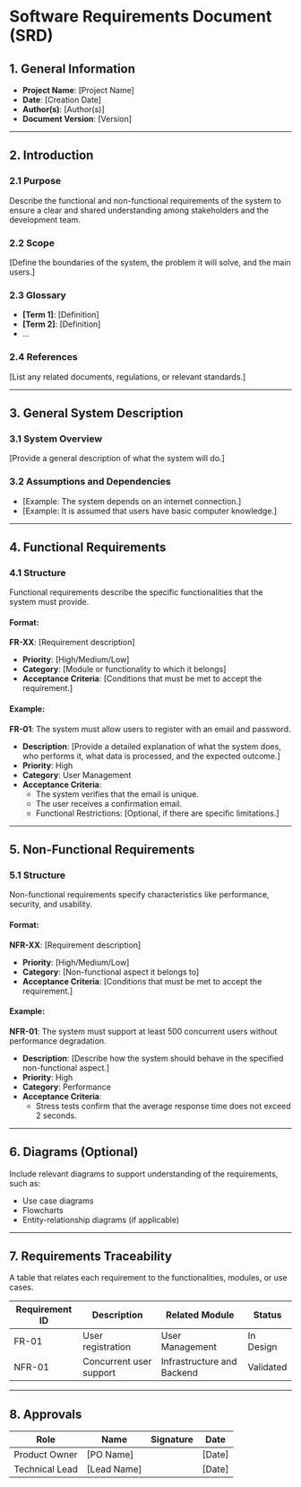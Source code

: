 
# **Software Requirements Document (SRD)**

## **1. General Information**
- **Project Name**: [Project Name]
- **Date**: [Creation Date]
- **Author(s)**: [Author(s)]
- **Document Version**: [Version]

---

## **2. Introduction**
### **2.1 Purpose**
Describe the functional and non-functional requirements of the system to ensure a clear and shared understanding among stakeholders and the development team.

### **2.2 Scope**
[Define the boundaries of the system, the problem it will solve, and the main users.]

### **2.3 Glossary**
- **[Term 1]**: [Definition]
- **[Term 2]**: [Definition]
- ...

### **2.4 References**
[List any related documents, regulations, or relevant standards.]

---

## **3. General System Description**
### **3.1 System Overview**
[Provide a general description of what the system will do.]

### **3.2 Assumptions and Dependencies**
- [Example: The system depends on an internet connection.]
- [Example: It is assumed that users have basic computer knowledge.]

---

## **4. Functional Requirements**
### **4.1 Structure**
Functional requirements describe the specific functionalities that the system must provide.

#### **Format:**
**FR-XX**: [Requirement description]
- **Priority**: [High/Medium/Low]
- **Category**: [Module or functionality to which it belongs]
- **Acceptance Criteria**: [Conditions that must be met to accept the requirement.]

#### **Example**:
**FR-01**: The system must allow users to register with an email and password.
- **Description**: [Provide a detailed explanation of what the system does, who performs it, what data is processed, and the expected outcome.]
- **Priority**: High
- **Category**: User Management
- **Acceptance Criteria**:
  - The system verifies that the email is unique.
  - The user receives a confirmation email.
  - Functional Restrictions: [Optional, if there are specific limitations.]

---

## **5. Non-Functional Requirements**
### **5.1 Structure**
Non-functional requirements specify characteristics like performance, security, and usability.

#### **Format:**
**NFR-XX**: [Requirement description]
- **Priority**: [High/Medium/Low]
- **Category**: [Non-functional aspect it belongs to]
- **Acceptance Criteria**: [Conditions that must be met to accept the requirement.]

#### **Example**:
**NFR-01**: The system must support at least 500 concurrent users without performance degradation.
- **Description**: [Describe how the system should behave in the specified non-functional aspect.]
- **Priority**: High
- **Category**: Performance
- **Acceptance Criteria**:
  - Stress tests confirm that the average response time does not exceed 2 seconds.

---

## **6. Diagrams (Optional)**
Include relevant diagrams to support understanding of the requirements, such as:
- Use case diagrams
- Flowcharts
- Entity-relationship diagrams (if applicable)

---

## **7. Requirements Traceability**
A table that relates each requirement to the functionalities, modules, or use cases.

| Requirement ID | Description                     | Related Module           | Status     |
|----------------|---------------------------------|--------------------------|------------|
| FR-01          | User registration              | User Management          | In Design  |
| NFR-01         | Concurrent user support        | Infrastructure and Backend| Validated  |

---

## **8. Approvals**
| Role           | Name               | Signature      | Date        |
|-----------------|--------------------|----------------|-------------|
| Product Owner  | [PO Name]          |                | [Date]      |
| Technical Lead | [Lead Name]        |                | [Date]      |

